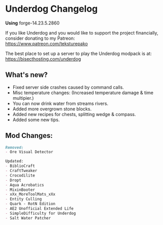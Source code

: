 # Underdog Changelog
**Using** forge-14.23.5.2860

If you like Underdog and you would like to support the project financially, consider donating to my Patreon: \
https://www.patreon.com/teksturepako

The best place to set up a server to play the Underdog modpack is at: \
https://bisecthosting.com/underdog

## What's new?
- Fixed server side crashes caused by command calls.
- Misc temperature changes: (Increased temperature damage & time multipier.)
- You can now drink water from streams rivers.
- Added more overgrown stone blocks.
- Added new recipes for chests, splitting wedge & compass.
- Added some new tips.

## Mod Changes:
```markdown
Removed:
- Ore Visual Detector

Updated:
- BiblioCraft
- CraftTweaker
- Crocodilite
- Dropt
- Aqua Acrobatics
- MixinBooter
- xXx_MoreToolMats_xXx
- Entity Culling
- Quark - RotN Edition
- AE2 Unofficial Extended Life
- SimpleDifficulty for Underdog
- Salt Water Patcher
```
